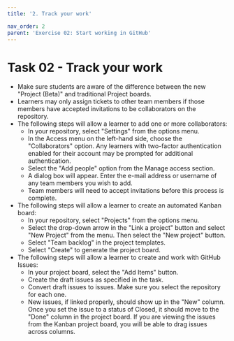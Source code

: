 ```yaml
---
title: '2. Track your work'

nav_order: 2
parent: 'Exercise 02: Start working in GitHub'
---
```


# Task 02 - Track your work

- Make sure students are aware of the difference between the new "Project (Beta)" and traditional Project boards.
- Learners may only assign tickets to other team members if those members have accepted invitations to be collaborators on the repository.
- The following steps will allow a learner to add one or more collaborators:
  - In your repository, select "Settings" from the options menu.
  - In the Access menu on the left-hand side, choose the "Collaborators" option. Any learners with two-factor authentication enabled for their account may be prompted for additional authentication.
  - Select the "Add people" option from the Manage access section.
  - A dialog box will appear. Enter the e-mail address or username of any team members you wish to add.
  - Team members will need to accept invitations before this process is complete.
- The following steps will allow a learner to create an automated Kanban board:
  - In your repository, select "Projects" from the options menu.
  - Select the drop-down arrow in the "Link a project" button and select "New Project" from the menu. Then select the "New project" button.
  - Select "Team backlog" in the project templates.
  - Select "Create" to generate the project board.
- The following steps will allow a learner to create and work with GitHub Issues:
  - In your project board, select the "Add Items" button.
  - Create the draft issues as specified in the task.
  - Convert draft issues to issues. Make sure you select the repository for each one.
  - New issues, if linked properly, should show up in the "New" column.  Once you set the issue to a status of Closed, it should move to the "Done" column in the project board. If you are viewing the issues from the Kanban project board, you will be able to drag issues across columns.
